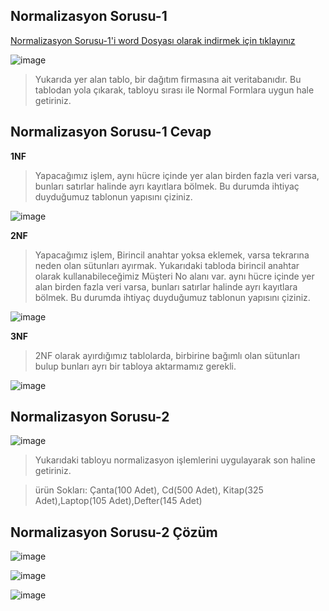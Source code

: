## Normalizasyon Sorusu-1 ##

[Normalizasyon Sorusu-1'i word Dosyası olarak indirmek için tıklayınız](https://github.com/sahinmansuroglu/NtpDersiDonem2/files/8562070/normalizasyon1.docx)

![image](https://user-images.githubusercontent.com/28144917/165275247-70e0b2dc-326e-4f16-b726-2f59af5469b7.png)


> Yukarıda yer alan tablo, bir dağıtım firmasına ait veritabanıdır. Bu tablodan yola çıkarak, tabloyu sırası ile Normal Formlara uygun hale getiriniz.
> 
## Normalizasyon Sorusu-1 Cevap ##

**1NF**

>Yapacağımız işlem, aynı hücre içinde yer alan birden fazla veri varsa, bunları satırlar halinde ayrı kayıtlara bölmek. Bu durumda ihtiyaç duyduğumuz tablonun yapısını çiziniz.

![image](https://user-images.githubusercontent.com/28144917/165275476-6d33a60c-863a-4137-899e-ea366e8bfe22.png)

**2NF**

> Yapacağımız işlem, Birincil anahtar yoksa eklemek, varsa tekrarına neden olan sütunları ayırmak. Yukarıdaki tabloda birincil anahtar olarak kullanabileceğimiz Müşteri No alanı var.  aynı hücre içinde yer alan birden fazla veri varsa, bunları satırlar halinde ayrı kayıtlara bölmek. Bu durumda ihtiyaç duyduğumuz tablonun yapısını çiziniz.

![image](https://user-images.githubusercontent.com/28144917/166872494-0452128b-6cab-463c-866f-34b04d2363f5.png)

**3NF**

>2NF olarak ayırdığımız tablolarda, birbirine bağımlı olan sütunları bulup bunları ayrı bir tabloya aktarmamız gerekli.

![image](https://user-images.githubusercontent.com/28144917/166872599-2aad2412-2e21-4357-80aa-0537838f8526.png)


## Normalizasyon Sorusu-2 ##

![image](https://user-images.githubusercontent.com/28144917/166876623-257a5299-f908-4832-9d4b-eadba598e91e.png)


> Yukarıdaki tabloyu  normalizasyon işlemlerini uygulayarak son haline getiriniz.

> ürün Sokları: Çanta(100 Adet), Cd(500 Adet), Kitap(325 Adet),Laptop(105 Adet),Defter(145 Adet)

## Normalizasyon Sorusu-2 Çözüm ##


![image](https://user-images.githubusercontent.com/28144917/166876779-72ad52ce-4a4f-4435-bcfa-73e79c8bf735.png)

![image](https://user-images.githubusercontent.com/28144917/166876883-6230782e-a831-4996-b090-d2c8319d0a4d.png)

![image](https://user-images.githubusercontent.com/28144917/166876964-17c0612f-a0ca-49a2-9dce-2b4775db7884.png)


